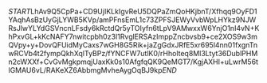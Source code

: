 $START$LhAv9Q5CpPa+CD9UjIKLkIgvReU5DQPaZmQoHKjbnT/Xfhqq9OyFD1YAqhAsBzUyGjLYWB5KVp/amPFnsEmL1c73ZPFSJEWyVvbWpLHYkz9NJWRsJlwYLYdGSVncnLFsdy6kRctdQr5yTOIyfn6tLpV9AMwxxW6YnjO1nI4vN+KhPxvGL+kKcNAFY7nwitcpbh0z3I1RvglERSAzImppZncbvsb9+ce2XOS9w3mQVpy+y+DovQFUidMyCaxs7wGH8G5Rik+jaZgGdxJRfE5xr695l4nn01fxgnTnwRCVb4t2fympQkhXqlTyBPz/fYNCFW7utlK0/rHholteq8Ml3Ltyt36DublPHMn2cWXXf+CvGvMgkpmqjUaxKk0s10AfgfqQK9QeMGT7/KgjAXHI+uLwrM56tlGMAU6vL/RAKeXZ6AbbmgMvheAygOqBJ9kp$END$